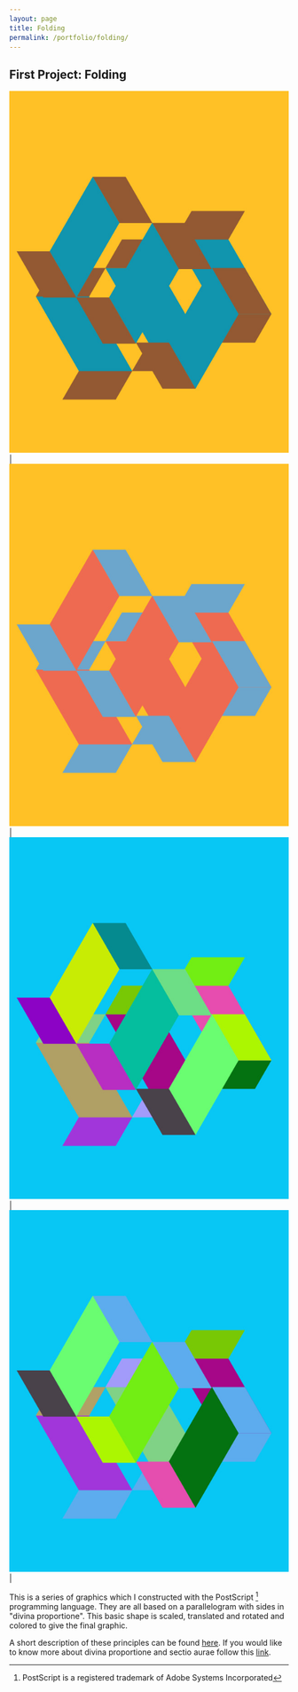 ```yaml
---
layout: page
title: Folding
permalink: /portfolio/folding/
---
```


<h2>First Project: Folding</h2>

![Folding](/assets/img/folding1.jpg) | ![Folding](/assets/img/folding2.jpg) | 
![Folding](/assets/img/folding4.jpg) | ![Folding](/assets/img/folding5.jpg) | 


This is a series of graphics which I constructed with the PostScript [^1] programming language.
They are all based on a parallelogram with sides in "divina proportione". This basic shape is scaled, translated and rotated and colored to give the final graphic.

A short description of these principles can be found [here](/pdf/folding.pdf).
If you would like to know more about divina proportione and sectio aurae follow this [link](/pdf/divisioD.pdf).

[^1]: PostScript is a registered trademark of Adobe Systems Incorporated

